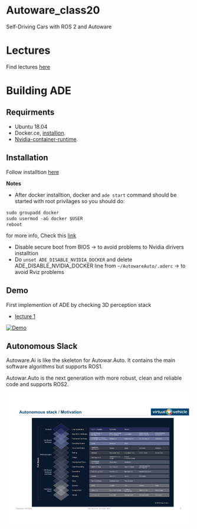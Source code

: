 # Autoware_class20
Self-Driving Cars with ROS 2 and Autoware 

# Lectures
Find lectures [here](https://gitlab.com/ApexAI/autowareclass2020/-/tree/master/)

# Building ADE
## Requirments
- Ubuntu 18.04
- Docker.ce, [installion](https://docs.docker.com/engine/install/ubuntu/).
- [Nvidia-container-runtime](https://github.com/NVIDIA/nvidia-container-runtime).

## Installation
Follow installtion [here](https://ade-cli.readthedocs.io/en/latest/install.html)

**Notes**

- After docker installtion, docker and `ade start` command should be started with root privilages 
so you should do:
```
sudo groupadd docker 
sudo usermod -aG docker $USER
reboot
```
  for more info, Check this [link](https://docs.docker.com/engine/install/linux-postinstall/)

- Disable secure boot from BIOS -> to avoid problems to Nvidia dirivers installtion
- Do `unset ADE_DISABLE_NVIDIA_DOCKER` and delete ADE_DISABLE_NVIDIA_DOCKER line from `~/AutowareAuto/.aderc` -> to avoid Rviz problems


## Demo 
First implemention of ADE by checking 3D perception stack
- [lecture 1](https://gitlab.com/ApexAI/autowareclass2020/-/blob/master/lectures/01_DevelopmentEnvironment/devenv.md)

[![Demo](http://img.youtube.com/vi/vzfrloH_Gs4/0.jpg)](http://www.youtube.com/watch?v=vzfrloH_Gs4 "Demo - Autoware.Auto 3D perception stack")

## Autonomous Slack

Autoware.Ai is like the skeleton for Autowar.Auto. It contains the main software algorithms but supports ROS1.

Autowar.Auto is the next generation with more robust, clean and reliable code and supports ROS2.

![Autoware.auto AD Full Stack](./Images/Full_stack.png)

